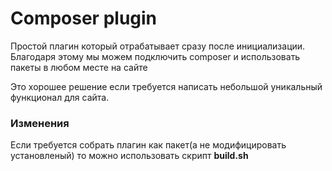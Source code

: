 # Composer plugin
Простой плагин который отрабатывает сразу после инициализации. Благодаря этому мы можем подключить composer и использовать пакеты в любом месте на сайте

Это хорошее решение если требуется написать небольшой уникальный функционал для сайта. 

### Изменения
Если требуется собрать плагин как пакет(а не модифицировать установленый) то можно использовать скрипт **build.sh** 